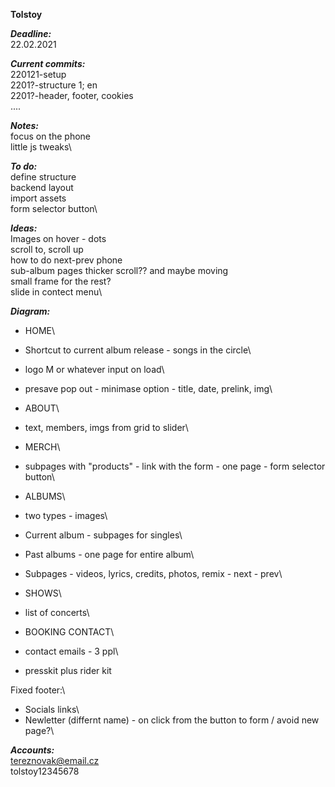**Tolstoy**  

***Deadline:***\
22.02.2021

***Current commits:***\
220121-setup\
2201?-structure 1; en\
2201?-header, footer, cookies\
....

***Notes:***\
focus on the phone\
little js tweaks\

***To do:***\
define structure\
backend layout\
import assets\
form selector button\

***Ideas:***\
Images on hover - dots\
scroll to, scroll up\
how to do next-prev phone\
sub-album pages thicker scroll?? and maybe moving\
small frame for the rest?\
slide in contect menu\

***Diagram:***
-	HOME\
-	Shortcut to current album release - songs in the circle\
-	logo M or whatever input on load\
- 	presave pop out - minimase option - title, date, prelink, img\

-	ABOUT\
-   text, members, imgs from grid to slider\

-	MERCH\
-   subpages with "products" - link with the form - one page - form selector button\

-	ALBUMS\
-   two types - images\

-   Current album - subpages for singles\
-   Past albums - one page for entire album\
-   Subpages - videos, lyrics, credits, photos, remix - next - prev\
 
-	SHOWS\ 
-   list of concerts\

-   BOOKING CONTACT\ 
-   contact emails - 3 ppl\ 
-   presskit plus rider kit

Fixed footer:\
-	Socials links\
-	Newletter (differnt name) - on click from the button to form / avoid new page?\

***Accounts:***\
tereznovak@email.cz\
tolstoy12345678
